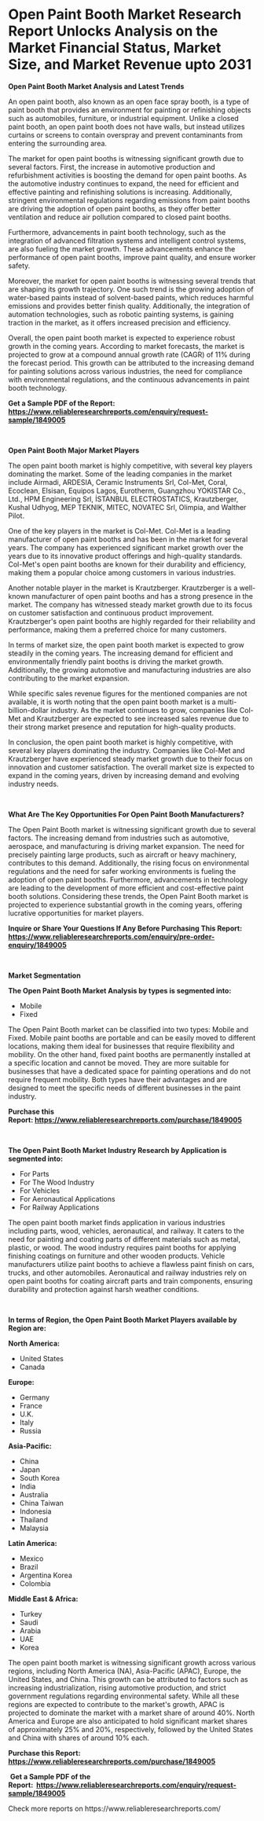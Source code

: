 <p><h1>Open Paint Booth Market Research Report Unlocks Analysis on the Market Financial Status, Market Size, and Market Revenue upto 2031</h1></p><p><strong>Open Paint Booth Market Analysis and Latest Trends</strong></p>
<p><p>An open paint booth, also known as an open face spray booth, is a type of paint booth that provides an environment for painting or refinishing objects such as automobiles, furniture, or industrial equipment. Unlike a closed paint booth, an open paint booth does not have walls, but instead utilizes curtains or screens to contain overspray and prevent contaminants from entering the surrounding area.</p><p>The market for open paint booths is witnessing significant growth due to several factors. First, the increase in automotive production and refurbishment activities is boosting the demand for open paint booths. As the automotive industry continues to expand, the need for efficient and effective painting and refinishing solutions is increasing. Additionally, stringent environmental regulations regarding emissions from paint booths are driving the adoption of open paint booths, as they offer better ventilation and reduce air pollution compared to closed paint booths.</p><p>Furthermore, advancements in paint booth technology, such as the integration of advanced filtration systems and intelligent control systems, are also fueling the market growth. These advancements enhance the performance of open paint booths, improve paint quality, and ensure worker safety.</p><p>Moreover, the market for open paint booths is witnessing several trends that are shaping its growth trajectory. One such trend is the growing adoption of water-based paints instead of solvent-based paints, which reduces harmful emissions and provides better finish quality. Additionally, the integration of automation technologies, such as robotic painting systems, is gaining traction in the market, as it offers increased precision and efficiency.</p><p>Overall, the open paint booth market is expected to experience robust growth in the coming years. According to market forecasts, the market is projected to grow at a compound annual growth rate (CAGR) of 11% during the forecast period. This growth can be attributed to the increasing demand for painting solutions across various industries, the need for compliance with environmental regulations, and the continuous advancements in paint booth technology.</p></p>
<p><strong>Get a Sample PDF of the Report:&nbsp; <a href="https://www.reliableresearchreports.com/enquiry/request-sample/1849005">https://www.reliableresearchreports.com/enquiry/request-sample/1849005</a></strong></p>
<p>&nbsp;</p>
<p><strong>Open Paint Booth Major Market Players</strong></p>
<p><p>The open paint booth market is highly competitive, with several key players dominating the market. Some of the leading companies in the market include Airmadi, ARDESIA, Ceramic Instruments Srl, Col-Met, Coral, Ecoclean, Elsisan, Equipos Lagos, Eurotherm, Guangzhou YOKISTAR Co., Ltd., HPM Engineering Srl, İSTANBUL ELECTROSTATICS, Krautzberger, Kushal Udhyog, MEP TEKNIK, MITEC, NOVATEC Srl, Olimpia, and Walther Pilot. </p><p>One of the key players in the market is Col-Met. Col-Met is a leading manufacturer of open paint booths and has been in the market for several years. The company has experienced significant market growth over the years due to its innovative product offerings and high-quality standards. Col-Met's open paint booths are known for their durability and efficiency, making them a popular choice among customers in various industries. </p><p>Another notable player in the market is Krautzberger. Krautzberger is a well-known manufacturer of open paint booths and has a strong presence in the market. The company has witnessed steady market growth due to its focus on customer satisfaction and continuous product improvement. Krautzberger's open paint booths are highly regarded for their reliability and performance, making them a preferred choice for many customers. </p><p>In terms of market size, the open paint booth market is expected to grow steadily in the coming years. The increasing demand for efficient and environmentally friendly paint booths is driving the market growth. Additionally, the growing automotive and manufacturing industries are also contributing to the market expansion. </p><p>While specific sales revenue figures for the mentioned companies are not available, it is worth noting that the open paint booth market is a multi-billion-dollar industry. As the market continues to grow, companies like Col-Met and Krautzberger are expected to see increased sales revenue due to their strong market presence and reputation for high-quality products.</p><p>In conclusion, the open paint booth market is highly competitive, with several key players dominating the industry. Companies like Col-Met and Krautzberger have experienced steady market growth due to their focus on innovation and customer satisfaction. The overall market size is expected to expand in the coming years, driven by increasing demand and evolving industry needs.</p></p>
<p>&nbsp;</p>
<p><strong>What Are The Key Opportunities For Open Paint Booth Manufacturers?</strong></p>
<p><p>The Open Paint Booth market is witnessing significant growth due to several factors. The increasing demand from industries such as automotive, aerospace, and manufacturing is driving market expansion. The need for precisely painting large products, such as aircraft or heavy machinery, contributes to this demand. Additionally, the rising focus on environmental regulations and the need for safer working environments is fueling the adoption of open paint booths. Furthermore, advancements in technology are leading to the development of more efficient and cost-effective paint booth solutions. Considering these trends, the Open Paint Booth market is projected to experience substantial growth in the coming years, offering lucrative opportunities for market players.</p></p>
<p><strong>Inquire or Share Your Questions If Any Before Purchasing This Report: <a href="https://www.reliableresearchreports.com/enquiry/pre-order-enquiry/1849005">https://www.reliableresearchreports.com/enquiry/pre-order-enquiry/1849005</a></strong></p>
<p>&nbsp;</p>
<p><strong>Market Segmentation</strong></p>
<p><strong>The Open Paint Booth Market Analysis by types is segmented into:</strong></p>
<p><ul><li>Mobile</li><li>Fixed</li></ul></p>
<p><p>The Open Paint Booth market can be classified into two types: Mobile and Fixed. Mobile paint booths are portable and can be easily moved to different locations, making them ideal for businesses that require flexibility and mobility. On the other hand, fixed paint booths are permanently installed at a specific location and cannot be moved. They are more suitable for businesses that have a dedicated space for painting operations and do not require frequent mobility. Both types have their advantages and are designed to meet the specific needs of different businesses in the paint industry.</p></p>
<p><strong>Purchase this Report:&nbsp;<a href="https://www.reliableresearchreports.com/purchase/1849005">https://www.reliableresearchreports.com/purchase/1849005</a></strong></p>
<p>&nbsp;</p>
<p><strong>The Open Paint Booth Market Industry Research by Application is segmented into:</strong></p>
<p><ul><li>For Parts</li><li>For The Wood Industry</li><li>For Vehicles</li><li>For Aeronautical Applications</li><li>For Railway Applications</li></ul></p>
<p><p>The open paint booth market finds application in various industries including parts, wood, vehicles, aeronautical, and railway. It caters to the need for painting and coating parts of different materials such as metal, plastic, or wood. The wood industry requires paint booths for applying finishing coatings on furniture and other wooden products. Vehicle manufacturers utilize paint booths to achieve a flawless paint finish on cars, trucks, and other automobiles. Aeronautical and railway industries rely on open paint booths for coating aircraft parts and train components, ensuring durability and protection against harsh weather conditions.</p></p>
<p>&nbsp;</p>
<p><strong>In terms of Region, the Open Paint Booth Market Players available by Region are:</strong></p>
<p>
    <p> <strong> North America: </strong>
        <ul>
            <li>United States</li>
            <li>Canada</li>
        </ul>
        </p> 
    <p> <strong> Europe: </strong>
        <ul>
            <li>Germany</li>
            <li>France</li>
            <li>U.K.</li>
            <li>Italy</li>
            <li>Russia</li>
        </ul>
        </p> 
    <p> <strong> Asia-Pacific: </strong>
        <ul>
            <li>China</li>
            <li>Japan</li>
            <li>South Korea</li>
            <li>India</li>
            <li>Australia</li>
            <li>China Taiwan</li>
            <li>Indonesia</li>
            <li>Thailand</li>
            <li>Malaysia</li>
        </ul>
        </p> 
    <p> <strong> Latin America: </strong>
        <ul>
            <li>Mexico</li>
            <li>Brazil</li>
            <li>Argentina Korea</li>
            <li>Colombia</li>
        </ul>
        </p> 
    <p> <strong> Middle East & Africa: </strong>
        <ul>
            <li>Turkey</li>
            <li>Saudi</li>
            <li>Arabia</li>
            <li>UAE</li>
            <li>Korea</li>
        </ul>
    </p>
    </p>
<p><p>The open paint booth market is witnessing significant growth across various regions, including North America (NA), Asia-Pacific (APAC), Europe, the United States, and China. This growth can be attributed to factors such as increasing industrialization, rising automotive production, and strict government regulations regarding environmental safety. While all these regions are expected to contribute to the market's growth, APAC is projected to dominate the market with a market share of around 40%. North America and Europe are also anticipated to hold significant market shares of approximately 25% and 20%, respectively, followed by the United States and China with shares of around 10% each.</p></p>
<p><strong>Purchase this Report: <a href="https://www.reliableresearchreports.com/purchase/1849005">https://www.reliableresearchreports.com/purchase/1849005</a></strong></p>
<p>&nbsp;<strong>Get a Sample PDF of the Report:&nbsp;&nbsp;<a href="https://www.reliableresearchreports.com/enquiry/request-sample/1849005">https://www.reliableresearchreports.com/enquiry/request-sample/1849005</a></strong></p>
<p><strong></strong></p>
<p>Check more reports on https://www.reliableresearchreports.com/</p>